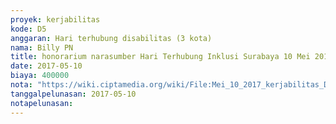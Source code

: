 ```yaml
---
proyek: kerjabilitas
kode: D5
anggaran: Hari terhubung disabilitas (3 kota)
nama: Billy PN
title: honorarium narasumber Hari Terhubung Inklusi Surabaya 10 Mei 2017 a.n Rohman B dari Jawa Pos
date: 2017-05-10
biaya: 400000
nota: "https://wiki.ciptamedia.org/wiki/File:Mei_10_2017_kerjabilitas_D5_narsum_jawapos_billy.jpg"
tanggalpelunasan: 2017-05-10
notapelunasan:
---
```

